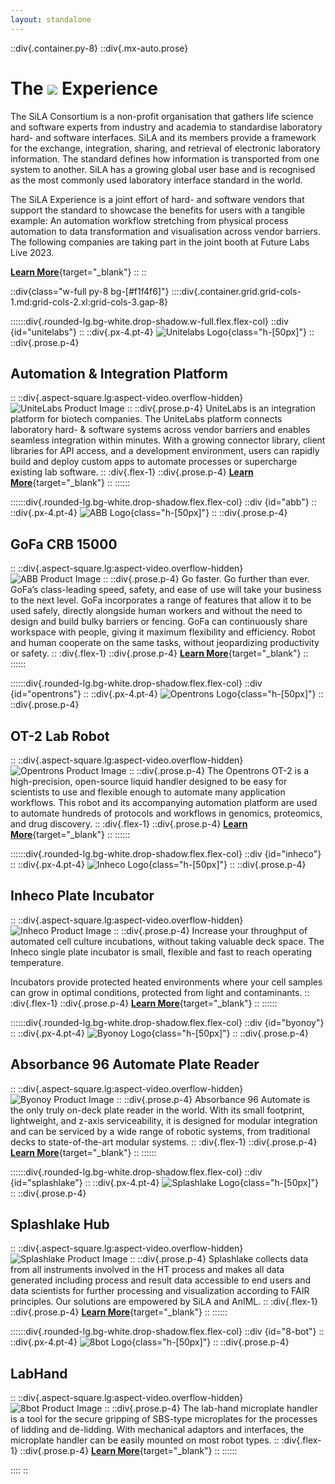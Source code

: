 ```yaml
---
layout: standalone
---
```


::div{.container.py-8}
::div{.mx-auto.prose}

# The <img src="/images/future-labs-live/sila-logo.svg" class="m-0 p-4 h-16 inline-block"/> Experience

The SiLA Consortium is a non-profit organisation that gathers life science and software experts from industry and academia to standardise laboratory hard- and software interfaces. SiLA and its members provide a framework for the exchange, integration, sharing, and retrieval of electronic laboratory information. The standard defines how information is transported from one system to another. SiLA has a growing global user base and is recognised as the most commonly used laboratory interface standard in the world.

The SiLA Experience is a joint effort of hard- and software vendors that support the standard to showcase the benefits for users with a tangible example: An automation workflow stretching from physical process automation to data transformation and visualisation across vendor barriers. The following companies are taking part in the joint booth at Future Labs Live 2023.

[**Learn More**](https://sila-standard.com){target="\_blank"}
::
::

::div{class="w-full py-8 bg-[#f1f4f6]"}
::::div{.container.grid.grid-cols-1.md:grid-cols-2.xl:grid-cols-3.gap-8}

<!-- UniteLabs -->

::::::div{.rounded-lg.bg-white.drop-shadow.w-full.flex.flex-col}
::div
[](#){id="unitelabs"}
::
::div{.px-4.pt-4}
![Unitelabs Logo](/images/future-labs-live/unitelabs-logo.svg){class="h-[50px]"}
::
::div{.prose.p-4}

## Automation & Integration Platform

::
::div{.aspect-square.lg:aspect-video.overflow-hidden}
<img src="/images/future-labs-live/unitelabs-product.png" alt="UniteLabs Product Image" class="object-cover w-full h-full">
::
::div{.prose.p-4}
UniteLabs is an integration platform for biotech companies. The UniteLabs platform connects laboratory hard- & software systems across vendor barriers and enables seamless integration within minutes. With a growing connector library, client libraries for API access, and a development environment, users can rapidly build and deploy custom apps to automate processes or supercharge existing lab software.
::
:div{.flex-1}
::div{.prose.p-4}
[**Learn More**](https://unitelabs.ch){target="\_blank"}
::
::::::

<!-- ABB -->

::::::div{.rounded-lg.bg-white.drop-shadow.flex.flex-col}
::div
[](#){id="abb"}
::
::div{.px-4.pt-4}
![ABB Logo](/images/future-labs-live/abb-logo.png){class="h-[50px]"}
::
::div{.prose.p-4}

## GoFa CRB 15000

::
::div{.aspect-square.lg:aspect-video.overflow-hidden}
<img src="/images/future-labs-live/abb-product.jpg" alt="ABB Product Image" class="object-cover w-full h-full">
::
::div{.prose.p-4}
Go faster. Go further than ever. GoFa’s class-leading speed, safety, and ease of use will take your business to the next level. GoFa incorporates a range of features that allow it to be used safely, directly alongside human workers and without the need to design and build bulky barriers or fencing. GoFa can continuously share workspace with people, giving it maximum flexibility and efficiency. Robot and human cooperate on the same tasks, without jeopardizing productivity or safety.
::
:div{.flex-1}
::div{.prose.p-4}
[**Learn More**](https://new.abb.com/products/robotics/robots/collaborative-robots/crb-15000){target="\_blank"}
::
::::::

<!-- Opentrons -->

::::::div{.rounded-lg.bg-white.drop-shadow.flex.flex-col}
::div
[](#){id="opentrons"}
::
::div{.px-4.pt-4}
![Opentrons Logo](/images/future-labs-live/opentrons-logo.png){class="h-[50px]"}
::
::div{.prose.p-4}

## OT-2 Lab Robot

::
::div{.aspect-square.lg:aspect-video.overflow-hidden}
<img src="/images/future-labs-live/opentrons-product.png" alt="Opentrons Product Image" class="object-cover w-full h-full">
::
::div{.prose.p-4}
The Opentrons OT-2 is a high-precision, open-source liquid handler designed to be easy for scientists to use and flexible enough to automate many application workflows. This robot and its accompanying automation platform are used to automate hundreds of protocols and workflows in genomics, proteomics, and drug discovery.
::
:div{.flex-1}
::div{.prose.p-4}
[**Learn More**](https://opentrons.com){target="\_blank"}
::
::::::

<!-- Inheco -->

::::::div{.rounded-lg.bg-white.drop-shadow.flex.flex-col}
::div
[](#){id="inheco"}
::
::div{.px-4.pt-4}
![Inheco Logo](/images/future-labs-live/inheco-logo.svg){class="h-[50px]"}
::
::div{.prose.p-4}

## Inheco Plate Incubator

::
::div{.aspect-square.lg:aspect-video.overflow-hidden}
<img src="/images/future-labs-live/inheco-product.jpg" alt="Inheco Product Image" class="object-cover w-full h-full">
::
::div{.prose.p-4}
Increase your throughput of automated cell culture incubations, without taking valuable deck space. The Inheco single plate incubator is small, flexible and fast to reach operating temperature.

Incubators provide protected heated environments where your cell samples can grow in optimal conditions, protected from light and contaminants.
::
:div{.flex-1}
::div{.prose.p-4}
[**Learn More**](https://www.inheco.com/incubator.html){target="\_blank"}
::
::::::

<!-- Byonoy -->

::::::div{.rounded-lg.bg-white.drop-shadow.flex.flex-col}
::div
[](#){id="byonoy"}
::
::div{.px-4.pt-4}
![Byonoy Logo](/images/future-labs-live/byonoy-logo.png){class="h-[50px]"}
::
::div{.prose.p-4}

## Absorbance 96 Automate Plate Reader

::
::div{.aspect-square.lg:aspect-video.overflow-hidden}
<img src="/images/future-labs-live/byonoy-product.png" alt="Byonoy Product Image" class="object-cover w-full h-full">
::
::div{.prose.p-4}
Absorbance 96 Automate is the only truly on-deck plate reader in the world. With its small footprint, lightweight, and z-axis serviceability, it is designed for modular integration and can be serviced by a wide range of robotic systems, from traditional decks to state-of-the-art modular systems.
::
:div{.flex-1}
::div{.prose.p-4}
[**Learn More**](https://byonoy.com/absorbance-automate/){target="\_blank"}
::
::::::

<!-- Splashlake -->

::::::div{.rounded-lg.bg-white.drop-shadow.flex.flex-col}
::div
[](#){id="splashlake"}
::
::div{.px-4.pt-4}
![Splashlake Logo](/images/future-labs-live/splashlake-logo.svg){class="h-[50px]"}
::
::div{.prose.p-4}

## Splashlake Hub

::
::div{.aspect-square.lg:aspect-video.overflow-hidden}
<img src="/images/future-labs-live/splashlake-product.jpg" alt="Splashlake Product Image" class="object-cover w-full h-full">
::
::div{.prose.p-4}
Splashlake collects data from all instruments involved in the HT process and makes all data generated including process and result data accessible to end users and data scientists for further processing and visualization according to FAIR principles. Our solutions are empowered by SiLA and AnIML.
::
:div{.flex-1}
::div{.prose.p-4}
[**Learn More**](https://splashlake.com){target="\_blank"}
::
::::::

<!-- 8-Bot -->

::::::div{.rounded-lg.bg-white.drop-shadow.flex.flex-col}
::div
[](#){id="8-bot"}
::
::div{.px-4.pt-4}
![8bot Logo](/images/future-labs-live/8bot-logo.png){class="h-[50px]"}
::
::div{.prose.p-4}

## LabHand

::
::div{.aspect-square.lg:aspect-video.overflow-hidden}
<img src="/images/future-labs-live/8bot-product.png" alt="8bot Product Image" class="object-cover w-full h-full">
::
::div{.prose.p-4}
The lab-hand microplate handler is a tool for the secure gripping of SBS-type microplates for the processes of lidding and de-lidding. With mechanical adaptors and interfaces, the microplate handler can be easily mounted on most robot types.
::
:div{.flex-1}
::div{.prose.p-4}
[**Learn More**](https://8bot-robotics.com){target="\_blank"}
::
::::::

::::
::
